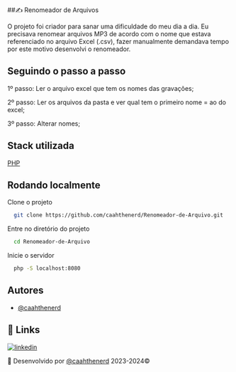 ##✍ Renomeador de Arquivos

O projeto foi criador para sanar uma dificuldade do meu dia a dia. Eu precisava renomear arquivos MP3 de acordo com o nome que estava referenciado no arquivo Excel (.csv), fazer manualmente demandava tempo por este motivo desenvolvi o renomeador.



## Seguindo o passo a passo

1º passo: Ler o arquivo excel que tem os nomes das gravações;

2º passo: Ler os arquivos da pasta e ver qual tem o primeiro nome = ao do excel;

3º passo: Alterar nomes;


## Stack utilizada

[PHP](https://www.php.net/)


## Rodando localmente

Clone o projeto

```bash
  git clone https://github.com/caahthenerd/Renomeador-de-Arquivo.git
```

Entre no diretório do projeto

```bash
  cd Renomeador-de-Arquivo
```

Inicie o servidor

```bash
  php -S localhost:8080
```


## Autores

- [@caahthenerd](https://github.com/caahthenerd)


## 🔗 Links
[![linkedin](https://img.shields.io/badge/linkedin-0A66C2?style=for-the-badge&logo=linkedin&logoColor=white)](https://www.linkedin.com/in/carolaynesantsilva/)


🌟 Desenvolvido por [@caahthenerd](https://github.com/caahthenerd) 2023-2024©
